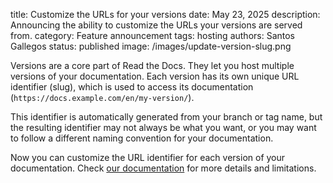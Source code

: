 title: Customize the URLs for your versions
date: May 23, 2025
description: Announcing the ability to customize the URLs your versions are served from.
category: Feature announcement
tags: hosting
authors: Santos Gallegos
status: published
image: /images/update-version-slug.png

Versions are a core part of Read the Docs.
They let you host multiple versions of your documentation.
Each version has its own unique URL identifier (slug),
which is used to access its documentation (`https://docs.example.com/en/my-version/`).

This identifier is automatically generated from your branch or tag name,
but the resulting identifier may not always be what you want,
or you may want to follow a different naming convention for your documentation.

Now you can customize the URL identifier for each version of your documentation.
Check [our documentation](https://docs.readthedocs.com/platform/stable/versions.html#version-url-identifier-slug) for more details and limitations.
